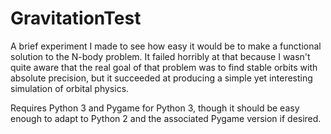 GravitationTest
===============

A brief experiment I made to see how easy it would be to make a functional
    solution to the N-body problem. It failed horribly at that because
    I wasn't quite aware that the real goal of that problem was to find stable
    orbits with absolute precision, but it succeeded at producing a simple
    yet interesting simulation of orbital physics.

Requires Python 3 and Pygame for Python 3, though it should be easy enough to
    adapt to Python 2 and the associated Pygame version if desired.
